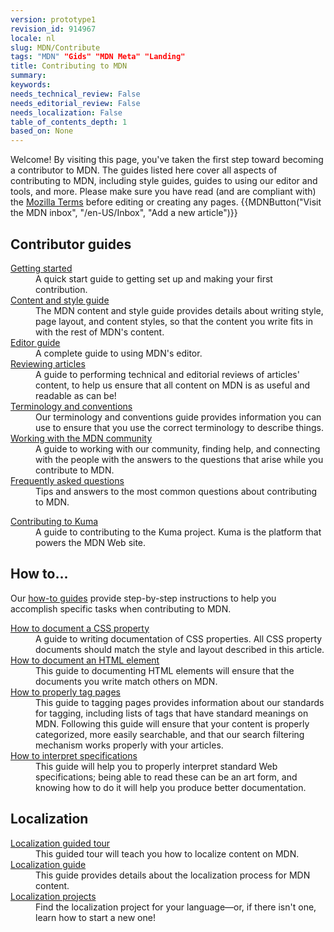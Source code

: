 ```yaml
---
version: prototype1
revision_id: 914967
locale: nl
slug: MDN/Contribute
tags: "MDN" "Gids" "MDN Meta" "Landing"
title: Contributing to MDN
summary: 
keywords: 
needs_technical_review: False
needs_editorial_review: False
needs_localization: False
table_of_contents_depth: 1
based_on: None
---
```

<p>Welcome! By visiting this page, you've taken the first step toward becoming a contributor to MDN. <span class="seoSummary">The guides listed here cover all aspects of contributing to MDN, including style guides, guides to using our editor and tools, and more. Please make sure you have read (and are compliant with) the <a href="https://www.mozilla.org/en-US/about/legal/terms/mozilla/">Mozilla Terms</a> before editing or creating any pages. </span>{{MDNButton("Visit the MDN inbox", "/en-US/Inbox", "Add a new article")}}</p>

<div class="row topicpage-table">
<div class="section">
<h2 id="Contributor_guides">Contributor guides</h2>

<dl>
 <dt><a href="/en-US/docs/MDN/Getting_started">Getting started</a></dt>
 <dd>A quick start guide to getting set up and making your first contribution.</dd>
 <dt><a href="/en-US/docs/MDN/Contribute/Style_guide">Content and style guide</a></dt>
 <dd>The MDN content and style guide provides details about writing style, page layout, and content styles, so that the content you write fits in with the rest of MDN's content.</dd>
 <dt><a href="/en-US/docs/MDN/Contribute/Editor">Editor guide</a></dt>
 <dd>A complete guide to using MDN's editor.</dd>
 <dt><a href="/en-US/docs/MDN/Contribute/Reviewing_articles">Reviewing articles</a></dt>
 <dd>A guide to performing technical and editorial reviews of articles' content, to help us ensure that all content on MDN is as useful and readable as can be!</dd>
 <dt><a href="/en-US/docs/MDN/Contribute/Conventions">Terminology and conventions</a></dt>
 <dd>Our terminology and conventions guide provides information you can use to ensure that you use the correct terminology to describe things.</dd>
 <dt><a href="/en-US/docs/MDN/Contribute/Community">Working with the MDN community</a></dt>
 <dd>A guide to working with our community, finding help, and connecting with the people with the answers to the questions that arise while you contribute to MDN.</dd>
 <dt><a href="/en-US/docs/MDN/Contribute/FAQ">Frequently asked questions</a></dt>
 <dd>Tips and answers to the most common questions about contributing to MDN.</dd>
</dl>

<dl>
 <dt><a href="/en-US/docs/MDN/Kuma/Contributing">Contributing to Kuma</a></dt>
 <dd>A guide to contributing to the Kuma project. Kuma is the platform that powers the MDN Web site.</dd>
</dl>
</div>

<div class="section">
<h2 id="How_to...">How to...</h2>

<p>Our <a href="/en-US/docs/MDN/Contribute/Howto">how-to guides</a> provide step-by-step instructions to help you accomplish specific tasks when contributing to MDN.</p>

<dl>
 <dt><a href="/en-US/docs/MDN/Contribute/Howto/Document_a_CSS_property">How to document a CSS property</a></dt>
 <dd>A guide to writing documentation of CSS properties. All CSS property documents should match the style and layout described in this article.</dd>
 <dt><a href="/en-US/docs/MDN/Contribute/Howto/Document_an_HTML_element">How to document an HTML element</a></dt>
 <dd>This guide to documenting HTML elements will ensure that the documents you write match others on MDN.</dd>
 <dt><a href="/en-US/docs/MDN/Contribute/Howto/Tag">How to properly tag pages</a></dt>
 <dd>This guide to tagging pages provides information about our standards for tagging, including lists of tags that have standard meanings on MDN. Following this guide will ensure that your content is properly categorized, more easily searchable, and that our search filtering mechanism works properly with your articles.</dd>
 <dt><a href="/en-US/docs/MDN/Contribute/Howto/Interpret_specifications">How to interpret specifications</a></dt>
 <dd>This guide will help you to properly interpret standard Web specifications; being able to read these can be an art form, and knowing how to do it will help you produce better documentation.</dd>
</dl>

<h2 id="Localization">Localization</h2>

<dl>
 <dt><a href="/en-US/docs/MDN/Contribute/Localize/Tour">Localization guided tour</a></dt>
 <dd>This guided tour will teach you how to localize content on MDN.</dd>
 <dt><a href="/en-US/docs/MDN/Contribute/Localize/Guide">Localization guide</a></dt>
 <dd>This guide provides details about the localization process for MDN content.</dd>
 <dt><a href="/en-US/docs/MDN/Contribute/Localize/Localization_projects">Localization projects</a></dt>
 <dd>Find the localization project for your language—or, if there isn't one, learn how to start a new one!</dd>
</dl>
</div>
</div>

<p>&nbsp;</p>

